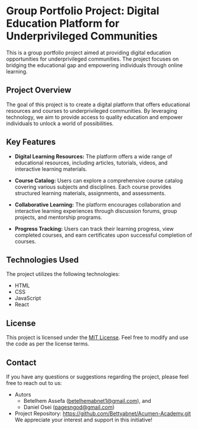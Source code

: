 # Group Portfolio Project: Digital Education Platform for Underprivileged Communities

This is a group portfolio project aimed at providing digital education opportunities for underprivileged communities. The project focuses on bridging the educational gap and empowering individuals through online learning.

## Project Overview

The goal of this project is to create a digital platform that offers educational resources and courses to underprivileged communities. By leveraging technology, we aim to provide access to quality education and empower individuals to unlock a world of possibilities.

## Key Features

- **Digital Learning Resources:** The platform offers a wide range of educational resources, including articles, tutorials, videos, and interactive learning materials.

- **Course Catalog:** Users can explore a comprehensive course catalog covering various subjects and disciplines. Each course provides structured learning materials, assignments, and assessments.

- **Collaborative Learning:** The platform encourages collaboration and interactive learning experiences through discussion forums, group projects, and mentorship programs.

- **Progress Tracking:** Users can track their learning progress, view completed courses, and earn certificates upon successful completion of courses.

## Technologies Used

The project utilizes the following technologies:

- HTML
- CSS
- JavaScript
- React

## License

This project is licensed under the [MIT License](LICENSE). Feel free to modify and use the code as per the license terms.

## Contact

If you have any questions or suggestions regarding the project, please feel free to reach out to us:

- Autors
  - Betelhem Assefa (betelhemabnet1@gmail.com), and
  - Daniel Osei (pagesngod@gmail.com)
- Project Repository: https://github.com/Bettyabnet/Acumen-Academy.git
We appreciate your interest and support in this initiative!
